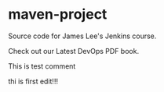 # maven-project
Source code for James Lee's Jenkins course.

Check out our Latest DevOps PDF book.

This is test comment

thi is first edit!!!
